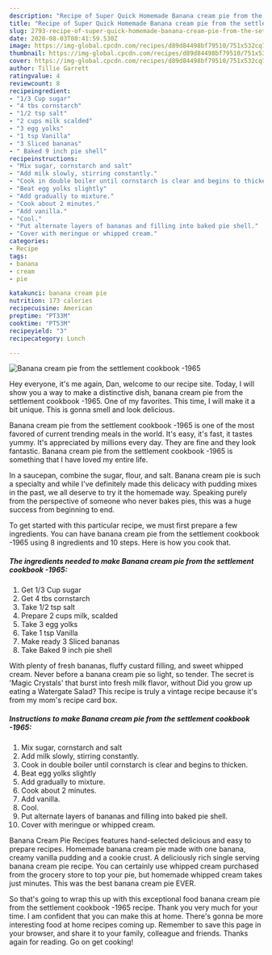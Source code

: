 ```yaml
---
description: "Recipe of Super Quick Homemade Banana cream pie from the settlement cookbook -1965"
title: "Recipe of Super Quick Homemade Banana cream pie from the settlement cookbook -1965"
slug: 2793-recipe-of-super-quick-homemade-banana-cream-pie-from-the-settlement-cookbook-1965
date: 2020-08-03T08:41:59.530Z
image: https://img-global.cpcdn.com/recipes/d89d84498bf79510/751x532cq70/banana-cream-pie-from-the-settlement-cookbook-1965-recipe-main-photo.jpg
thumbnail: https://img-global.cpcdn.com/recipes/d89d84498bf79510/751x532cq70/banana-cream-pie-from-the-settlement-cookbook-1965-recipe-main-photo.jpg
cover: https://img-global.cpcdn.com/recipes/d89d84498bf79510/751x532cq70/banana-cream-pie-from-the-settlement-cookbook-1965-recipe-main-photo.jpg
author: Tillie Garrett
ratingvalue: 4
reviewcount: 8
recipeingredient:
- "1/3 Cup sugar"
- "4 tbs cornstarch"
- "1/2 tsp salt"
- "2 cups milk scalded"
- "3 egg yolks"
- "1 tsp Vanilla"
- "3 Sliced bananas"
- " Baked 9 inch pie shell"
recipeinstructions:
- "Mix sugar, cornstarch and salt"
- "Add milk slowly, stirring constantly."
- "Cook in double boiler until cornstarch is clear and begins to thicken."
- "Beat egg yolks slightly"
- "Add gradually to mixture."
- "Cook about 2 minutes."
- "Add vanilla."
- "Cool."
- "Put alternate layers of bananas and filling into baked pie shell."
- "Cover with meringue or whipped cream."
categories:
- Recipe
tags:
- banana
- cream
- pie

katakunci: banana cream pie 
nutrition: 173 calories
recipecuisine: American
preptime: "PT33M"
cooktime: "PT53M"
recipeyield: "3"
recipecategory: Lunch

---
```



![Banana cream pie from the settlement cookbook -1965](https://img-global.cpcdn.com/recipes/d89d84498bf79510/751x532cq70/banana-cream-pie-from-the-settlement-cookbook-1965-recipe-main-photo.jpg)

Hey everyone, it's me again, Dan, welcome to our recipe site. Today, I will show you a way to make a distinctive dish, banana cream pie from the settlement cookbook -1965. One of my favorites. This time, I will make it a bit unique. This is gonna smell and look delicious.

Banana cream pie from the settlement cookbook -1965 is one of the most favored of current trending meals in the world. It's easy, it's fast, it tastes yummy. It's appreciated by millions every day. They are fine and they look fantastic. Banana cream pie from the settlement cookbook -1965 is something that I have loved my entire life.

In a saucepan, combine the sugar, flour, and salt. Banana cream pie is such a specialty and while I&#39;ve definitely made this delicacy with pudding mixes in the past, we all deserve to try it the homemade way. Speaking purely from the perspective of someone who never bakes pies, this was a huge success from beginning to end.


To get started with this particular recipe, we must first prepare a few ingredients. You can have banana cream pie from the settlement cookbook -1965 using 8 ingredients and 10 steps. Here is how you cook that.

<!--inarticleads1-->

##### The ingredients needed to make Banana cream pie from the settlement cookbook -1965:

1. Get 1/3 Cup sugar
1. Get 4 tbs cornstarch
1. Take 1/2 tsp salt
1. Prepare 2 cups milk, scalded
1. Take 3 egg yolks
1. Take 1 tsp Vanilla
1. Make ready 3 Sliced bananas
1. Take  Baked 9 inch pie shell


With plenty of fresh bananas, fluffy custard filling, and sweet whipped cream. Never before a banana cream pie so light, so tender. The secret is &#39;Magic Crystals&#39; that burst into fresh milk flavor, without Did you grow up eating a Watergate Salad? This recipe is truly a vintage recipe because it&#39;s from my mom&#39;s recipe card box. 

<!--inarticleads2-->

##### Instructions to make Banana cream pie from the settlement cookbook -1965:

1. Mix sugar, cornstarch and salt
1. Add milk slowly, stirring constantly.
1. Cook in double boiler until cornstarch is clear and begins to thicken.
1. Beat egg yolks slightly
1. Add gradually to mixture.
1. Cook about 2 minutes.
1. Add vanilla.
1. Cool.
1. Put alternate layers of bananas and filling into baked pie shell.
1. Cover with meringue or whipped cream.


Banana Cream Pie Recipes features hand-selected delicious and easy to prepare recipes. Homemade banana cream pie made with one banana, creamy vanilla pudding and a cookie crust. A deliciously rich single serving banana cream pie recipe. You can certainly use whipped cream purchased from the grocery store to top your pie, but homemade whipped cream takes just minutes. This was the best banana cream pie EVER. 

So that's going to wrap this up with this exceptional food banana cream pie from the settlement cookbook -1965 recipe. Thank you very much for your time. I am confident that you can make this at home. There's gonna be more interesting food at home recipes coming up. Remember to save this page in your browser, and share it to your family, colleague and friends. Thanks again for reading. Go on get cooking!
